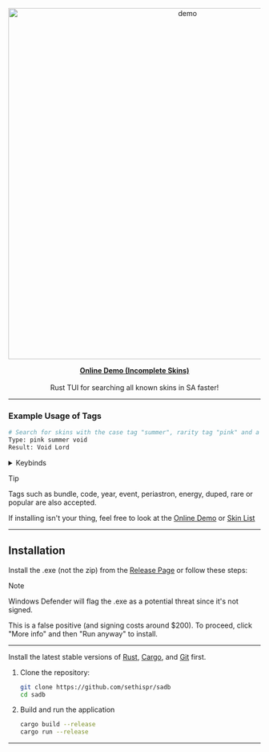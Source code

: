 <p align="center">
  <img src="https://github.com/user-attachments/assets/687e92f5-9e79-4282-b9ad-6a088f185df8" alt="demo" width="700"> 
</p>

<p align="center">
  <a href="https://sethispr.github.io/sadb/"><strong>Online Demo (Incomplete Skins)</strong></a>
  <br><br>
  Rust TUI for searching all known skins in SA faster!
</p>

---

### Example Usage of Tags

```bash
# Search for skins with the case tag "summer", rarity tag "pink" and a skin containg the word "void"
Type: pink summer void
Result: Void Lord
```

<details>
<summary>Keybinds</summary>

| Bind                                                        | Description                          |
|-------------------------------------------------------------|--------------------------------------|
| <kbd>ctrl+h</kbd>                                           | Show help                            |
| <kbd>▲</kbd> <kbd>▼</kbd>                                   | Navigate Results                     |
| <kbd>►</kbd>                                                | Accept suggestion                    |
| <kbd>tab</kbd>                                              | Cycle Suggestions                    |
| <kbd>home</kbd>                                              | Go to first                          |
| <kbd>end</kbd>                                              | Go to last                           |
| <kbd>ctrl+l</kbd>                                           | Clear search input                   |
| <kbd>esc</kbd>                                              | Close TUI/Help                       |
| <kbd>ctrl+y</kbd>                                           | Redo                                 |
| <kbd>ctrl+z</kbd>                                           | Undo                                 |

</details>

> [!TIP]
> Tags such as bundle, code, year, event, periastron, energy, duped, rare or popular are also accepted.
> 
> If installing isn't your thing, feel free to look at the [Online Demo](https://sethispr.github.io/sadb) or [Skin List](https://github.com/Sethispr/sadb/blob/main/skins.md)

---

## Installation

Install the .exe (not the zip) from the [Release Page](https://github.com/Sethispr/sadb/releases/tag/v0.12a) or follow these steps:

> [!NOTE]
> Windows Defender will flag the .exe as a potential threat since it's not signed. 
> 
> This is a false positive (and signing costs around $200). To proceed, click "More info" and then "Run anyway" to install.

---

Install the latest stable versions of [Rust](https://www.rust-lang.org/), [Cargo](https://doc.rust-lang.org/cargo/), and [Git](https://git-scm.com/) first.

1. Clone the repository:
   ```bash
   git clone https://github.com/sethispr/sadb
   cd sadb
   ```

2. Build and run the application
   ```bash
   cargo build --release
   cargo run --release
   ```

---
